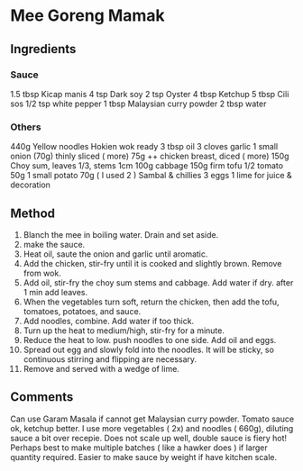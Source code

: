 # Mee Goreng Mamak

## Ingredients
### Sauce
1.5 tbsp Kicap manis
4 tsp Dark soy
2 tsp Oyster
4 tbsp Ketchup
5 tbsp Cili sos
1/2 tsp white pepper
1 tbsp Malaysian curry powder
2 tbsp water

### Others
440g Yellow noodles Hokien wok ready
3 tbsp oil
3 cloves garlic
1 small onion (70g) thinly sliced ( more)
75g ++ chicken breast, diced ( more)
150g Choy sum, leaves 1/3, stems 1cm
100g cabbage
150g firm tofu
1/2 tomato   50g
1 small potato 70g ( I used 2 ) 
Sambal & chillies
3 eggs
1 lime for juice & decoration

## Method
1. Blanch the mee in boiling water. Drain and set aside.
2. make the sauce.
3. Heat oil, saute the onion and garlic until aromatic. 
4. Add the chicken, stir-fry until it is cooked and slightly brown. Remove from wok.
5. Add oil, stir-fry the choy sum stems and cabbage. Add water if dry. after 1 min add leaves.
6. When the vegetables turn soft, return the chicken, then add the tofu, tomatoes, potatoes, and sauce. 
7. Add noodles, combine. Add water if too thick.
8. Turn up the heat to medium/high, stir-fry for a minute.
9. Reduce the heat to low. push noodles to one side. Add oil and eggs.
10. Spread out egg and slowly fold into the noodles. It will be sticky, so continuous stirring and flipping are necessary. 
11. Remove and served with a wedge of lime.


## Comments
Can use Garam Masala if cannot get Malaysian curry powder. 
Tomato sauce ok, ketchup better.
I use more vegetables ( 2x) and noodles ( 660g), diluting sauce a bit over recepie. Does not scale up well, double sauce is fiery hot!
Perhaps best to make multiple batches ( like a hawker does ) if larger quantity required.
Easier to make sauce by weight if have kitchen scale.
